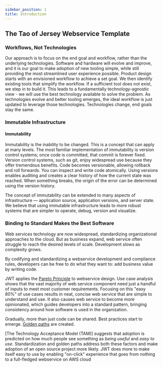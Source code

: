 ```yaml
---
sidebar_position: 1
title: Introduction
---
```


[//]: # (Copyright Jiaqi Liu)

[//]: # (Licensed under the Apache License, Version 2.0 &#40;the "License"&#41;;)
[//]: # (you may not use this file except in compliance with the License.)
[//]: # (You may obtain a copy of the License at)

[//]: # (    http://www.apache.org/licenses/LICENSE-2.0)

[//]: # (Unless required by applicable law or agreed to in writing, software)
[//]: # (distributed under the License is distributed on an "AS IS" BASIS,)
[//]: # (WITHOUT WARRANTIES OR CONDITIONS OF ANY KIND, either express or implied.)
[//]: # (See the License for the specific language governing permissions and)
[//]: # (limitations under the License.)

The Tao of Jersey Webservice Template
-------------------------------------

### Workflows, Not Technologies

Our approach is to focus on the end goal and workflow, rather than the underlying technologies. Software and hardware
will evolve and improve, and it is our goal to make adoption of new tooling simple, while still providing the most
streamlined user experience possible. Product design starts with an envisioned workflow to achieve a set goal. We then
identify existing tools that simplify the workflow. If a sufficient tool does not exist, we step in to build it. This
leads to a fundamentally technology-agnostic view - we will use the best technology available to solve the problem. As
technologies evolve and better tooling emerges, the ideal workflow is just updated to leverage those technologies.
Technologies change, end goals stay the same.

### Immutable Infrastructure

#### Immutability

Immutability is the inability to be changed. This is a concept that can apply at many levels. The most familiar
implementation of immutability is version control systems; once code is committed, that commit is forever fixed. Version
control systems, such as git, enjoy widespread use because they offer tremendous benefits. Code becomes versionable,
allowing rollback and roll forwards. You can inspect and write code atomically. Using versions enables auditing and
creates a clear history of how the current state was reached. When something breaks, the origin of the error can be
determined using the version history.

The concept of immutability can be extended to many aspects of infrastructure — application source, application versions,
and server state. We believe that using immutable infrastructure leads to more robust systems that are simpler to
operate, debug, version and visualize.

### Binding to Standard Makes the Best Software

Web services technology are now widespread, standardizing organizational approaches to the cloud. But as business
expand, web service often struggle to reach the desired levels of scale. Development slows as complexity grows.

By codifying and standardizing a webservice development and compliance rules, developers can be free to do what they
want to: add business value by writing code.

JWT applies the [Pareto Principle] to webservice design. Use case analysis shows that the vast majority of web
service component need just a handful of inputs to meet most customer requirements. Focusing on this "easy 80%" of use
cases results in neat, concise web service that are simple to understand and use. It also causes web service to become
more opinionated, which guides developers into a standard pattern, bringing consistency around how software is used in
the organization.

Gradually, more than just code can be shared. Best practices start to emerge. [Golden paths] are created.

[The Technology Acceptance Model (TAM)] suggests that adoption is predicted on how much people see something as _being
useful_ and _easy to use_. Standardization and golden paths address both these factors and make adoption of an open
source project more likely. JWT does more to make itself easy to use by enabling "on-click" experience that goes from
nothing to a full-fledged webservice on AWS cloud

[Golden Paths]: https://www.hashicorp.com/blog/maturing-your-terraform-workflow#golden-paths

[Pareto Principle]: https://en.wikipedia.org/wiki/Pareto_principle
